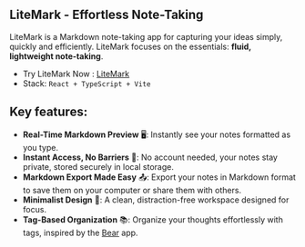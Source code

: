 ## LiteMark - Effortless Note-Taking

LiteMark is a Markdown note-taking app for capturing your ideas simply, quickly and efficiently.
LiteMark focuses on the essentials: **fluid, lightweight note-taking**.

- Try LiteMark Now : [LiteMark](https://ajobart.github.io/LiteMark/)
- Stack: `React + TypeScript + Vite`

## **Key features:**

- **Real-Time Markdown Preview** 🖥️: Instantly see your notes formatted as you type.
- **Instant Access, No Barriers** 🚫: No account needed, your notes stay private, stored securely in local storage.
- **Markdown Export Made Easy** 📤: Export your notes in Markdown format to save them on your computer or share them with others.
- **Minimalist Design** 🎨: A clean, distraction-free workspace designed for focus.
- **Tag-Based Organization** 📚: Organize your thoughts effortlessly with tags, inspired by the [Bear](https://bear.app/) app.